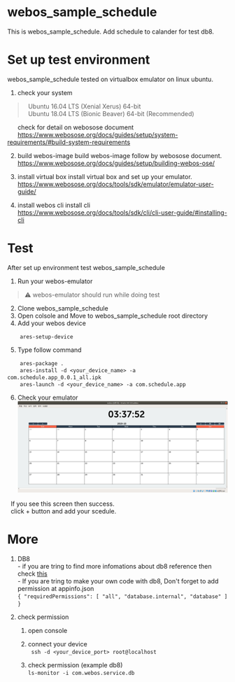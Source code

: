 # webos_sample_schedule
This is webos_sample_schedule. Add schedule to calander for test db8.


# Set up test environment
webos_sample_schedule tested on virtualbox emulator on linux ubuntu. 

  1. check your system
  > &nbsp;&nbsp;Ubuntu 16.04 LTS (Xenial Xerus) 64-bit  
  > &nbsp;&nbsp;Ubuntu 18.04 LTS (Bionic Beaver) 64-bit (Recommended)  
  
  &nbsp;&nbsp;&nbsp;&nbsp;&nbsp;&nbsp;check for detail on webosose document  
  &nbsp;&nbsp;&nbsp;&nbsp;&nbsp;&nbsp;https://www.webosose.org/docs/guides/setup/system-requirements/#build-system-requirements
    
  2. build webos-image
    build webos-image follow by webosose document.
    https://www.webosose.org/docs/guides/setup/building-webos-ose/
    
  3. install virtual box
    install virtual box and set up your emulator.
    https://www.webosose.org/docs/tools/sdk/emulator/emulator-user-guide/
  
  4. install webos cli
    install cli
    https://www.webosose.org/docs/tools/sdk/cli/cli-user-guide/#installing-cli
    
# Test
After set up environment test webos_sample_schedule
  
  1. Run your webos-emulator
  > :warning:
  > webos-emulator should run while doing test
    
  2. Clone webos_sample_schedule
  3. Open colsole and Move to webos_sample_schedule root directory
  4. Add your webos device  
  ```
      ares-setup-device
  ```
  5. Type follow command  
  ```
      ares-package .
      ares-install -d <your_device_name> -a com.schedule.app_0.0.1_all.ipk
      ares-launch -d <your_device_name> -a com.schedule.app
  ```
  
  6. Check your emulator
  ![screen](/img/calander.png)  
  
   &nbsp;   If you see this screen then success.  
   &nbsp;   click + button and add your scedule.
  
# More

  1. DB8  
    - if you are tring to find more infomations about db8 reference then check [this](https://www.webosose.org/docs/reference/ls2-api/com-webos-service-db/)  
    - If you are tring to make your own code with db8, Don't forget to add permission at appinfo.json  
    ```
    {
      "requiredPermissions": [
        "all",
        "database.internal",
        "database"
      ]
    }
    ```  
   
 2. check permission
    1. open console
    
    2. connect your device  
      ``` ssh -d <your_device_port> root@localhost```
      
    3. check permission (example db8)  
      ```ls-monitor -i com.webos.service.db```
 
 
